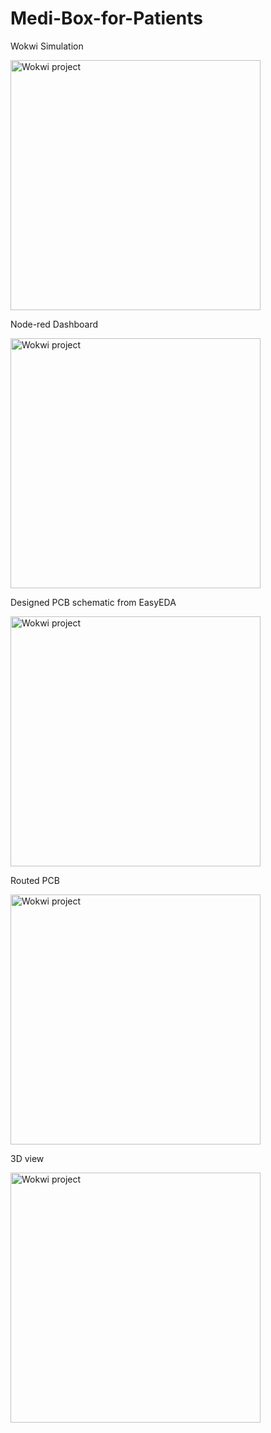 # Medi-Box-for-Patients

Wokwi Simulation

<img src="https://github.com/user-attachments/assets/5ee5b29e-fc4c-492b-ac5b-26c6421a00df" alt="Wokwi project" width="400"/>

Node-red Dashboard

<img src="https://github.com/user-attachments/assets/d5b26f9c-4f1b-49ca-9dbe-ba50f87af8c7" alt="Wokwi project" width="400"/>

Designed PCB schematic from EasyEDA

<img src="https://github.com/user-attachments/assets/7748d931-5ed2-44bc-8190-bc1b9d4cd4d9" alt="Wokwi project" width="400"/>

Routed PCB

<img src="https://github.com/user-attachments/assets/f0c91e59-d3de-401e-adb2-76ec4abb1452" alt="Wokwi project" width="400"/>

3D view

<img src="https://github.com/user-attachments/assets/50647261-c70f-4088-80ba-8d5cb7f3325d" alt="Wokwi project" width="400"/>



